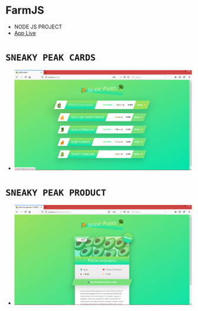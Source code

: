 # FarmJS
 - NODE JS PROJECT
 - [App Live](https://node-farm-devilksk.herokuapp.com/)

# `SNEAKY PEAK CARDS`
  - ![CARDS Snekay Peak](https://github.com/Kabi4/FarmJS/blob/main/SneakyPeak.png)   
  
# `SNEAKY PEAK PRODUCT`
  - ![PRODUCT Snekay Peak](https://github.com/Kabi4/FarmJS/blob/main/SneakyPeak_.png)   
